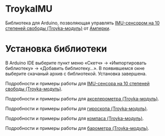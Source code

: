 TroykaIMU
==========

Библиотека для Arduino, позволяющая управлять [IMU-сенсором на 10 степеней свободы (Troyka-модуль)](http://amperka.ru/product/troyka-imu-10-dof)
от [Амперки](http://amperka.ru/).

Установка библиотеки
====================

В Arduino IDE выберите пункт меню «Скетч» → «Импортировать библиотеку» →
«Добавить библиотеку…». В появившемся окне выберите скачаный архив с
библиотекой. Установка завершена.

Подробности и примеры работы для [IMU-сенсора на 10 степеней свободы (Troyka-модуль)](http://wiki.amperka.ru/продукты:troyka-imu-10-dof).

Подробности и примеры работы для [акселерометра (Troyka-модуль)](http://wiki.amperka.ru/продукты:troyka-accelerometer).

Подробности и примеры работы для [гироскопа (Troyka-модуль)](http://wiki.amperka.ru/продукты:troyka-gyro).

Подробности и примеры работы для [компаса (Troyka-модуль)](http://wiki.amperka.ru/продукты:troyka-compass).

Подробности и примеры работы для [барометра (Troyka-модуль)](http://wiki.amperka.ru/продукты:troyka-barometer).

